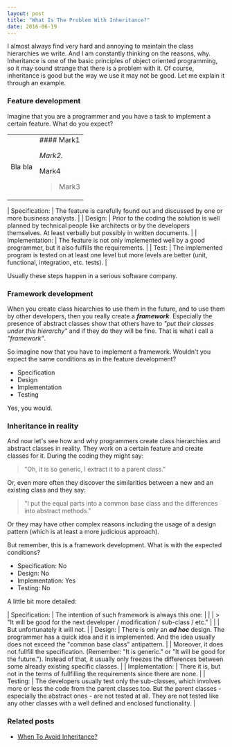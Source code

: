 ```yaml
---
layout: post
title: "What Is The Problem With Inheritance?"
date: 2016-06-19
---
```

I almost always find very hard and annoying to maintain the class hierarchies we write. And I am constantly thinking on the reasons, why. Inheritance is one of the basic principles of object oriented programming, so it may sound strange that there is a problem with it. Of course, inheritance is good but the way we use it may not be good. Let me explain it through an example.

### Feature development

Imagine that you are a programmer and you have a task to implement a certain feature. What do you expect?

<table>
<tr>
<td>
Bla bla
</td>
<td>
#### Mark1

*Mark2.*

Mark4

> Mark3
</td>
</tr>
</table>

| Specification: | The feature is carefully found out and discussed by one or more business analysts. |
| Design: | Prior to the coding the solution is well planned by technical people like architects or by the developers themselves. At least verbally but possibly in written documents. | 
| Implementation: | The feature is not only implemented well by a good programmer, but it also fulfills the requirements. | 
| Test: | The implemented program is tested on at least one level but more levels are better (unit, functional, integration, etc. tests). | 

Usually these steps happen in a serious software company.

### Framework development

When you create class hiearchies to use them in the future, and to use them by other developers, then you really create a ***framework***. Especially the presence of abstract classes show that others have to *"put their classes under this hierarchy"* and if they do they will be fine. That is what i call a *"framework"*.

So imagine now that you have to implement a framework. Wouldn't you expect the same conditions as in the feature development?

* Specification
* Design
* Implementation
* Testing

Yes, you would.

### Inheritance in reality

And now let's see how and why programmers create class hierarchies and abstract classes in reality. They work on a certain feature and create classes for it. During the coding they might say:

> "Oh, it is so generic, I extract it to a parent class."

Or, even more often they discover the similarities between a new and an existing class and they say:

> "I put the equal parts into a common base class and the differences into abstract methods."

Or they may have other complex reasons including the usage of a design pattern (which is at least a more judicious approach).

But remember, this is a framework development. What is with the expected conditions?

* Specification: No
* Design: No
* Implementation: Yes
* Testing: No

A little bit more detailed:

| Specification: | The intention of such framework is always this one: | 
| | > "It will be good for the next developer / modification / sub-class / etc." | 
| | But unfortunately it will not. | 
| Design: | There is only an ***ad hoc*** design. The programmer has a quick idea and it is implemented. And the idea usually does not exceed the "common base class" antipattern. 
| | Moreover, it does not fullfill the specification. (Remember: "It is generic." or "It will be good for the future."). Instead of that, it usually only freezes the differences between some already existing specific classes. | 
| Implementation: | There it is, but not in the terms of fullfilling the requirements since there are none. | 
| Testing: | The developers usually test only the sub-classes, which involves more or less the code from the parent classes too. But the parent classes - especially the abstract ones - are not tested at all. They are not tested like any other classes with a well defined and enclosed functionality. | 

### Related posts

* [When To Avoid Inheritance?](http://petozoltan.github.io/2016/06/18/when-to-avoid-inheritance.html)
